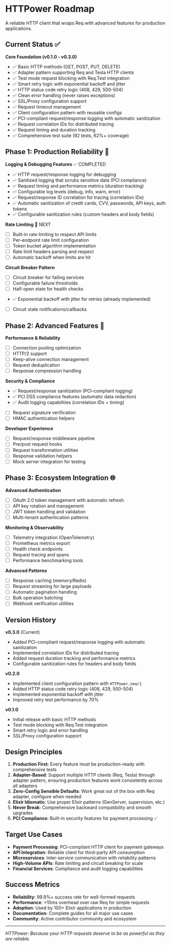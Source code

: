 # HTTPower Roadmap

A reliable HTTP client that wraps Req with advanced features for production applications.

## Current Status ✅

**Core Foundation (v0.1.0 - v0.3.0)**

- ✅ Basic HTTP methods (GET, POST, PUT, DELETE)
- ✅ Adapter pattern supporting Req and Tesla HTTP clients
- ✅ Test mode request blocking with Req.Test integration
- ✅ Smart retry logic with exponential backoff and jitter
- ✅ HTTP status code retry logic (408, 429, 500-504)
- ✅ Clean error handling (never raises exceptions)
- ✅ SSL/Proxy configuration support
- ✅ Request timeout management
- ✅ Client configuration pattern with reusable configs
- ✅ PCI-compliant request/response logging with automatic sanitization
- ✅ Request correlation IDs for distributed tracing
- ✅ Request timing and duration tracking
- ✅ Comprehensive test suite (92 tests, 62%+ coverage)

## Phase 1: Production Reliability 🚧

**Logging & Debugging Features** ✅ COMPLETED

- ✅ HTTP request/response logging for debugging
- ✅ Sanitized logging that scrubs sensitive data (PCI compliance)
- ✅ Request timing and performance metrics (duration tracking)
- ✅ Configurable log levels (debug, info, warn, error)
- ✅ Request/response ID correlation for tracing (correlation IDs)
- ✅ Automatic sanitization of credit cards, CVV, passwords, API keys, auth tokens
- ✅ Configurable sanitization rules (custom headers and body fields)

**Rate Limiting** 🎯 NEXT

- [ ] Built-in rate limiting to respect API limits
- [ ] Per-endpoint rate limit configuration
- [ ] Token bucket algorithm implementation
- [ ] Rate limit headers parsing and respect
- [ ] Automatic backoff when limits are hit

**Circuit Breaker Pattern**

- [ ] Circuit breaker for failing services
- [ ] Configurable failure thresholds
- [ ] Half-open state for health checks
- ✅ Exponential backoff with jitter for retries (already implemented)
- [ ] Circuit state notifications/callbacks

## Phase 2: Advanced Features 🔮

**Performance & Reliability**

- [ ] Connection pooling optimization
- [ ] HTTP/2 support
- [ ] Keep-alive connection management
- [ ] Request deduplication
- [ ] Response compression handling

**Security & Compliance**

- ✅ Request/response sanitization (PCI-compliant logging)
- ✅ PCI DSS compliance features (automatic data redaction)
- ✅ Audit logging capabilities (correlation IDs + timing)
- [ ] Request signature verification
- [ ] HMAC authentication helpers

**Developer Experience**

- [ ] Request/response middleware pipeline
- [ ] Pre/post request hooks
- [ ] Request transformation utilities
- [ ] Response validation helpers
- [ ] Mock server integration for testing

## Phase 3: Ecosystem Integration 🌐

**Advanced Authentication**

- [ ] OAuth 2.0 token management with automatic refresh
- [ ] API key rotation and management
- [ ] JWT token handling and validation
- [ ] Multi-tenant authentication patterns

**Monitoring & Observability**

- [ ] Telemetry integration (OpenTelemetry)
- [ ] Prometheus metrics export
- [ ] Health check endpoints
- [ ] Request tracing and spans
- [ ] Performance benchmarking tools

**Advanced Patterns**

- [ ] Response caching (memory/Redis)
- [ ] Request streaming for large payloads
- [ ] Automatic pagination handling
- [ ] Bulk operation batching
- [ ] Webhook verification utilities

## Version History

**v0.3.0** (Current)
- Added PCI-compliant request/response logging with automatic sanitization
- Implemented correlation IDs for distributed tracing
- Added request duration tracking and performance metrics
- Configurable sanitization rules for headers and body fields

**v0.2.0**
- Implemented client configuration pattern with `HTTPower.new/1`
- Added HTTP status code retry logic (408, 429, 500-504)
- Implemented exponential backoff with jitter
- Improved retry test performance by 70%

**v0.1.0**
- Initial release with basic HTTP methods
- Test mode blocking with Req.Test integration
- Smart retry logic and error handling
- SSL/Proxy configuration support

## Design Principles

1. **Production First**: Every feature must be production-ready with comprehensive tests
2. **Adapter-Based**: Support multiple HTTP clients (Req, Tesla) through adapter pattern, ensuring production features work consistently across all adapters
3. **Zero-Config Sensible Defaults**: Work great out of the box with Req adapter, configure when needed
4. **Elixir Idiomatic**: Use proper Elixir patterns (GenServer, supervision, etc.)
5. **Never Break**: Comprehensive backward compatibility and smooth upgrades
6. **PCI Compliance**: Built-in security features for payment processing ✅

## Target Use Cases

- **Payment Processing**: PCI-compliant HTTP client for payment gateways
- **API Integration**: Reliable client for third-party API consumption
- **Microservices**: Inter-service communication with reliability patterns
- **High-Volume APIs**: Rate limiting and circuit breaking for scale
- **Financial Services**: Compliance and audit logging capabilities

## Success Metrics

- **Reliability**: 99.9%+ success rate for well-formed requests
- **Performance**: <10ms overhead over raw Req for simple requests
- **Adoption**: Used by 100+ Elixir applications in production
- **Documentation**: Complete guides for all major use cases
- **Community**: Active contributor community and ecosystem

---

_HTTPower: Because your HTTP requests deserve to be as powerful as they are reliable._